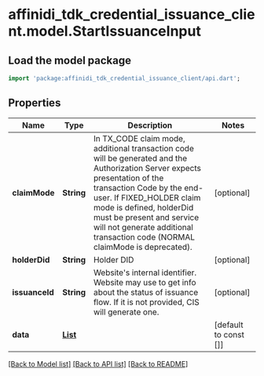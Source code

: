 # affinidi_tdk_credential_issuance_client.model.StartIssuanceInput

## Load the model package

```dart
import 'package:affinidi_tdk_credential_issuance_client/api.dart';
```

## Properties

| Name           | Type                                                                    | Description                                                                                                                                                                                                                                                                                                                  | Notes                 |
| -------------- | ----------------------------------------------------------------------- | ---------------------------------------------------------------------------------------------------------------------------------------------------------------------------------------------------------------------------------------------------------------------------------------------------------------------------- | --------------------- |
| **claimMode**  | **String**                                                              | In TX_CODE claim mode, additional transaction code will be generated and the Authorization Server expects presentation of the transaction Code by the end-user. If FIXED_HOLDER claim mode is defined, holderDid must be present and service will not generate additional transaction code (NORMAL claimMode is deprecated). | [optional]            |
| **holderDid**  | **String**                                                              | Holder DID                                                                                                                                                                                                                                                                                                                   | [optional]            |
| **issuanceId** | **String**                                                              | Website's internal identifier. Website may use to get info about the status of issuance flow. If it is not provided, CIS will generate one.                                                                                                                                                                                  | [optional]            |
| **data**       | [**List<StartIssuanceInputDataInner>**](StartIssuanceInputDataInner.md) |                                                                                                                                                                                                                                                                                                                              | [default to const []] |

[[Back to Model list]](../README.md#documentation-for-models) [[Back to API list]](../README.md#documentation-for-api-endpoints) [[Back to README]](../README.md)
